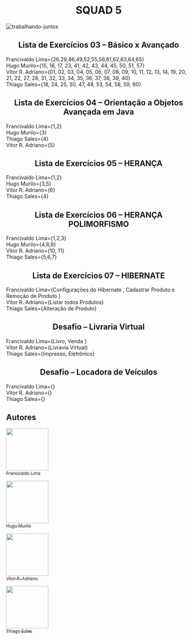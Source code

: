 <h1 align="center">SQUAD 5 </h1>

![trabalhando-juntos](https://github.com/francivaldolima/angular-proway/assets/54116971/1ed79166-47e5-415b-81b5-656def100fa7)

<h2 align="center">Lista de Exercícios 03 – Básico x Avançado</h2>
Francivaldo Lima={26,29,46,49,52,55,56,61,62,63,64,65}<br>
Hugo Murilo={15, 16, 17, 23, 41, 42, 43, 44, 45, 50, 51, 57}<br>
Vitor R. Adriano={01, 02, 03, 04, 05, 06, 07, 08, 09, 10, 11, 12, 13, 14, 19, 20, 21, 22, 27, 28, 31, 32, 33, 34, 35, 36, 37, 38, 39, 40}<br>
Thiago Sales={18, 24, 25, 30, 47, 48, 53, 54, 58, 59, 60}<br>

 <h2 align="center"> 
    Lista de Exercícios 04 – Orientação a Objetos Avançada em Java
</h2>
Francivaldo Lima={1,2}<br>
Hugo Murilo={3}<br>
Thiago Sales={4}<br>
Vitor R. Adriano={5}<br>

<h2 align="center"> 
    Lista de Exercícios 05 – HERANÇA
</h2>

Francivaldo Lima={1,2}<br>
Hugo Murilo={3,5}<br>
Vitor R. Adriano={6}<br>
Thiago Sales={4}<br>

<h2 align="center"> 
    Lista de Exercícios 06 – HERANÇA POLIMORFISMO
</h2>

Francivaldo Lima={1,2,3}<br>
Hugo Murilo={4,8,9}<br>
Vitor R. Adriano={10, 11}<br>
Thiago Sales={5,6,7}<br>

<h2 align="center"> 
    Lista de Exercícios 07 – HIBERNATE
</h2>

Francivaldo Lima={Configurações do Hibernate , Cadastrar Produto e Remoção de  Produto }<br>
Vitor R. Adriano={Listar todos Produtos}<br>
Thiago Sales={Alteração de Produto}<br>

<h2 align="center"> 
    Desafio – Livraria Virtual
</h2>

Francivaldo Lima={Livro, Venda }<br>
Vitor R. Adriano={Livravia Virtual}<br>
Thiago Sales={Impresso, Eletrônico}<br>

<h2 align="center"> 
    Desafio – Locadora de Veículos
</h2>

Francivaldo Lima={}<br>
Vitor R. Adriano={}<br>
Thiago Sales={}<br>

## Autores
[<img src="https://avatars.githubusercontent.com/u/54116971?v=4" width=115><br><sub>Francivaldo Lima</sub>](https://github.com/francivaldolima)

[<img src="https://avatars.githubusercontent.com/u/129471528?v=4" width=115><br><sub>Hugo Murilo</sub>](https://github.com/hugomurilo)

[<img src="https://avatars.githubusercontent.com/u/90075349?v=4" width=115><br><sub>Vitor R. Adriano</sub>](https://github.com/vradriano)

[<img src="https://avatars.githubusercontent.com/u/86448522?v=4" width=115><br><sub>Thiago Sales </sub>](https://github.com/txiami)

